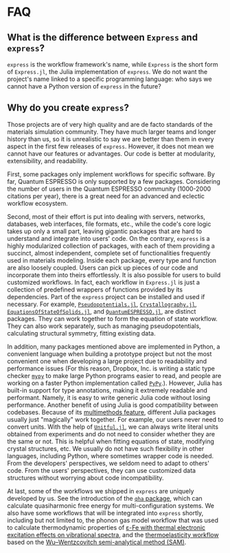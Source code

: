 # FAQ

## What is the difference between `Express` and `express`?

`express` is the workflow framework's name, while `Express` is the short form of
`Express.jl`, the Julia implementation of `express`. We do not want the project's name
linked to a specific programming language: who says we cannot have a Python version of
`express` in the future?

## Why do you create `express`?

Those projects are of very high quality and are de facto standards of the materials
simulation community. They have much larger teams and longer history than us, so
it is unrealistic to say we are better than them in every aspect in the first few releases
of `express`. However, it does not mean we cannot have our features or advantages.
Our code is better at modularity, extensibility, and readability.

First, some packages only implement workflows for specific software. By far, Quantum
ESPRESSO is only supported by a few packages. Considering the number of users in the Quantum ESPRESSO
community (1000-2000 citations per year), there is a great need for an advanced and eclectic
workflow ecosystem.

Second, most of their effort is put into dealing with servers, networks, databases, web
interfaces, file formats, etc., while the code's core logic takes up only a small part,
leaving gigantic packages that are hard to understand and integrate into users' code. On the
contrary, `express` is a highly modularized collection of
packages, with each of them providing a succinct, almost independent, complete set of
functionalities frequently used in materials modeling. Inside each package, every type and
function are also loosely coupled. Users can pick up pieces of our code and incorporate them
into theirs effortlessly.
It is also possible for users to build customized workflows. In
fact, each workflow in `Express.jl` is just a collection of predefined wrappers of functions
provided by its dependencies. Part of the `express` project can be installed and used if
necessary.
For example,
[`Pseudopotentials.jl`](https://github.com/MineralsCloud/Pseudopotentials.jl),
[`Crystallography.jl`](https://github.com/MineralsCloud/Crystallography.jl),
[`EquationsOfStateOfSolids.jl`](https://github.com/MineralsCloud/EquationsOfStateOfSolids.jl), and
[`QuantumESPRESSO.jl`](https://github.com/MineralsCloud/QuantumESPRESSO.jl),
are distinct packages. They can work together to form the equation of state workflow.
They can also work separately, such as managing
pseudopotentials, calculating structural symmetry, fitting existing data.

In addition, many packages mentioned above are implemented in Python, a convenient language
when building a prototype project but not the most convenient one when developing a large
project due to readability and performance issues (For this reason, Dropbox, Inc. is writing
a static type checker [`mypy`](http://mypy-lang.org/) to make large Python programs easier
to read, and people are working on a faster Python implementation called
[`PyPy`](https://www.pypy.org/).). However, Julia has built-in support for type annotations,
making it extremely readable and performant. Namely, it is easy to write generic Julia code
without losing performance. Another benefit of using Julia is good compatibility between
codebases. Because of its
[multimethods feature](https://docs.julialang.org/en/v1/manual/methods/),
different Julia packages usually just "magically" work together.
For example, our users never need to convert units.
With the help of [`Unitful.jl`](https://github.com/PainterQubits/Unitful.jl),
we can always write literal units obtained from experiments
and do not need to consider whether they are the same or not. This
is helpful when fitting equations of state, modifying crystal structures, etc.
We usually do not have such flexibility in other languages,
including Python, where sometimes wrapper code is needed. From the developers' perspectives,
we seldom need to adapt to others' code. From the users' perspectives, they can use
customized data structures without worrying about code incompatibility.

At last, some of the workflows we shipped in `express` are uniquely developed by us. See
the introduction of the [`qha` package](https://doi.org/10.1016/j.cpc.2018.11.003), which
can calculate quasiharmonic free energy for multi-configuration systems. We also have some
workflows that will be integrated into `express` shortly, including but not
limited to, the phonon gas model workflow that was used to calculate thermodynamic
properties of
[ε-Fe with thermal electronic excitation effects on vibrational spectra](https://doi.org/10.1103/PhysRevB.103.144102),
and the [thermoelasticity workflow](https://doi.org/10.1016/j.cpc.2021.108067) based on the
[Wu–Wentzcovitch semi-analytical method (SAM)](https://doi.org/10.1103/PhysRevB.83.184115).
